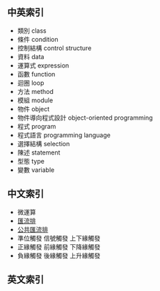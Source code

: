 ## 中英索引

- 類別 class
- 條件 condition
- 控制結構 control structure
- 資料 data
- 運算式 expression
- 函數 function
- 迴圈 loop
- 方法 method
- 模組 module
- 物件 object
- 物件導向程式設計 object-oriented programming
- 程式 program
- 程式語言 programming language
- 選擇結構 selection
- 陳述 statement
- 型態 type
- 變數 variable

## 中文索引

- 微運算
- [匯流排](/docs/knowledge-network-database-repository/匯流排.md)
- [公共匯流排](/docs/knowledge-network-database-repository/公共匯流排.md)
- 準位觸發 信號觸發 上下緣觸發
- 正緣觸發 前緣觸發 下降緣觸發
- 負緣觸發 後緣觸發 上升緣觸發

## 英文索引
